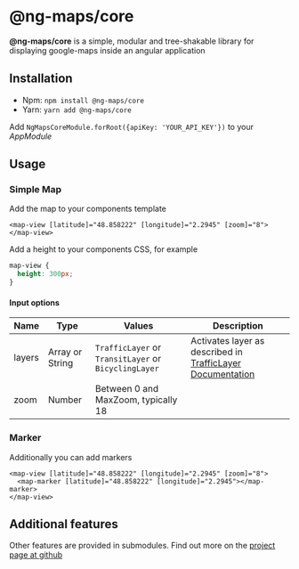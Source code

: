 # @ng-maps/core

**@ng-maps/core** is a simple, modular and tree-shakable library for displaying google-maps inside an angular application

## Installation

- Npm: `npm install @ng-maps/core`
- Yarn: `yarn add @ng-maps/core`

Add `NgMapsCoreModule.forRoot({apiKey: 'YOUR_API_KEY'})` to your _AppModule_

## Usage

### Simple Map

Add the map to your components template

```angular2html
<map-view [latitude]="48.858222" [longitude]="2.2945" [zoom]="8"></map-view>
```

Add a height to your components CSS, for example

```CSS
map-view {
  height: 300px;
}
```

#### Input options

| Name   | Type            | Values                                               | Description                                                                                                                            |
| ------ | --------------- | ---------------------------------------------------- | -------------------------------------------------------------------------------------------------------------------------------------- |
| layers | Array or String | `TrafficLayer` or `TransitLayer` or `BicyclingLayer` | Activates layer as described in [TrafficLayer Documentation](https://developers.google.com/maps/documentation/javascript/trafficlayer) |
| zoom   | Number          | Between 0 and MaxZoom, typically 18                  |

### Marker

Additionally you can add markers

```angular2html
<map-view [latitude]="48.858222" [longitude]="2.2945" [zoom]="8">
  <map-marker [latitude]="48.858222" [longitude]="2.2945"></map-marker>
</map-view>
```

## Additional features

Other features are provided in submodules. Find out more on the [project page at github](https://github.com/ng-maps/ng-maps)
